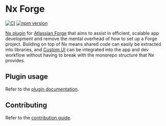 #  Nx Forge

[![CI](https://github.com/toolsplus/nx-forge/actions/workflows/ci-main.yml/badge.svg)](https://github.com/toolsplus/nx-forge/actions/workflows/ci-main.yml)
[![npm version](https://img.shields.io/npm/v/@toolsplus/nx-forge?style=flat&logo=npm)](https://www.npmjs.com/package/@toolsplus/nx-forge)

[Nx plugin](https://nx.dev) for [Atlassian Forge](https://developer.atlassian.com/platform/forge/) that aims to assist in efficient, scalable app development and remove the mental overhead of how to set up a Forge project. 
Building on top of Nx means shared code can easily be extracted into libraries, and [Custom UI](https://developer.atlassian.com/platform/forge/custom-ui/) can be integrated into the app and dev workflow without having to break with the monorepo structure that Nx provides.

## Plugin usage

Refer to the [plugin documentation](https://toolsplus.github.io/nx-forge/).

## Contributing

Refer to the [contribution guide](CONTRIBUTING.md).
